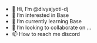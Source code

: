 - 👋 Hi, I’m @divyajyoti-dj
- 👀 I’m interested in Base 
- 🌱 I’m currently learning Base
- 💞️ I’m looking to collaborate on ...
- 📫 How to reach me discord 

<!---
divyajyoti-dj/divyajyoti-dj is a ✨ special ✨ repository because its `README.md` (this file) appears on your GitHub profile.
You can click the Preview link to take a look at your changes.
--->
